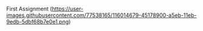 First Assignment
(https://user-images.githubusercontent.com/77538165/116014679-45178900-a5eb-11eb-9edb-5dbf68b7e0e1.png)
